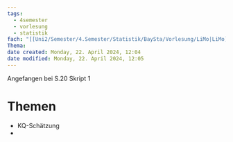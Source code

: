```yaml
---
tags:
  - 4semester
  - vorlesung
  - statistik
fach: "[[Uni2/Semester/4.Semester/Statistik/BaySta/Vorlesung/LiMo|LiMo]]"
Thema:
date created: Monday, 22. April 2024, 12:04
date modified: Monday, 22. April 2024, 12:05
---
```

Angefangen bei S.20 Skript 1 

# Themen 
- KQ-Schätzung
- 